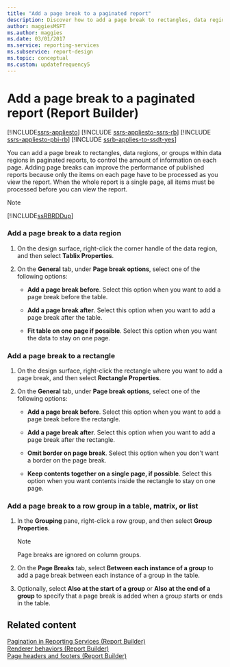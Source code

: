 ```yaml
---
title: "Add a page break to a paginated report"
description: Discover how to add a page break to rectangles, data regions, or groups within data regions in Report Builder to control the information on each page.
author: maggiesMSFT
ms.author: maggies
ms.date: 03/01/2017
ms.service: reporting-services
ms.subservice: report-design
ms.topic: conceptual
ms.custom: updatefrequency5
---
```

# Add a page break to a paginated report (Report Builder)

[!INCLUDE[ssrs-appliesto](../../includes/ssrs-appliesto.md)] [!INCLUDE [ssrs-appliesto-ssrs-rb](../../includes/ssrs-appliesto-ssrs-rb.md)] [!INCLUDE [ssrs-appliesto-pbi-rb](../../includes/ssrs-appliesto-pbi-rb.md)] [!INCLUDE [ssrb-applies-to-ssdt-yes](../../includes/ssrb-applies-to-ssdt-yes.md)]

  You can add a page break to rectangles, data regions, or groups within data regions in paginated reports, to control the amount of information on each page. Adding page breaks can improve the performance of published reports because only the items on each page have to be processed as you view the report. When the whole report is a single page, all items must be processed before you can view the report.  
  
> [!NOTE]  
>  [!INCLUDE[ssRBRDDup](../../includes/ssrbrddup-md.md)]  
  
### Add a page break to a data region  
  
1.  On the design surface, right-click the corner handle of the data region, and then select **Tablix Properties**.  
  
1.  On the **General** tab, under **Page break options**, select one of the following options:  
  
    -   **Add a page break before**. Select this option when you want to add a page break before the table.  
  
    -   **Add a page break after**. Select this option when you want to add a page break after the table.  
  
    -   **Fit table on one page if possible**. Select this option when you want the data to stay on one page.  
  
### Add a page break to a rectangle  
  
1.  On the design surface, right-click the rectangle where you want to add a page break, and then select **Rectangle Properties**.  
  
1.  On the **General** tab, under **Page break options**, select one of the following options:  
  
    -   **Add a page break before**. Select this option when you want to add a page break before the rectangle.  
  
    -   **Add a page break after**. Select this option when you want to add a page break after the rectangle.  
  
    -   **Omit border on page break**. Select this option when you don't want a border on the page break.  
  
    -   **Keep contents together on a single page, if possible**. Select this option when you want contents inside the rectangle to stay on one page.  
  
### Add a page break to a row group in a table, matrix, or list  
  
1.  In the **Grouping** pane, right-click a row group, and then select **Group Properties**.  
  
    > [!NOTE]  
    >  Page breaks are ignored on column groups.  
  
1.  On the **Page Breaks** tab, select **Between each instance of a group** to add a page break between each instance of a group in the table.  
  
1.  Optionally, select **Also at the start of a group** or **Also at the end of a group** to specify that a page break is added when a group starts or ends in the table.  
  
## Related content  
 [Pagination in Reporting Services &#40;Report Builder&#41;](../../reporting-services/report-design/pagination-in-reporting-services-report-builder-and-ssrs.md)   
 [Renderer behaviors &#40;Report Builder&#41;](../../reporting-services/report-design/rendering-behaviors-report-builder-and-ssrs.md)   
 [Page headers and footers &#40;Report Builder&#41;](../../reporting-services/report-design/page-headers-and-footers-report-builder-and-ssrs.md)  
  
  
